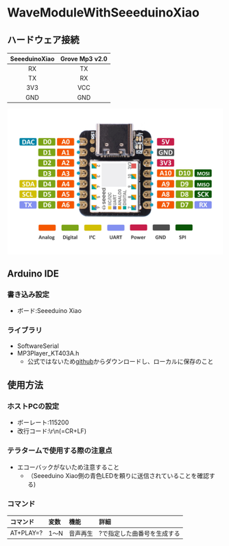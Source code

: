 # WaveModuleWithSeeeduinoXiao

## ハードウェア接続

|SeeeduinoXiao|Grove Mp3 v2.0|
|:---:|:---:|
|RX|TX|
|TX|RX|
|3V3|VCC|
|GND|GND|

![](images/Seeeduino-XIAO-pinout.jpg)

## Arduino IDE

### 書き込み設定

* ボード:Seeeduino Xiao

### ライブラリ

* SoftwareSerial
* MP3Player_KT403A.h
    * 公式ではないため[github](https://github.com/lemairec/rasika/blob/master/lib/MP3Player_KT403A/MP3Player_KT403A.h)からダウンロードし、ローカルに保存のこと

## 使用方法

### ホストPCの設定

* ボーレート:115200
* 改行コード:\r\n(=CR+LF)

### テラタームで使用する際の注意点

* エコーバックがないため注意すること
    * （Seeeduino Xiao側の青色LEDを頼りに送信されていることを確認する)

### コマンド

| コマンド | 変数 | 機能 | 詳細 |
| :--- | :--- | :--- | :--- |
| AT+PLAY=? | 1～N | 音声再生 | ?で指定した曲番号を生成する |